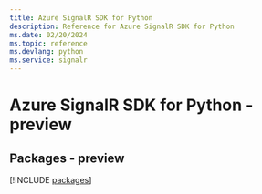 ```yaml
---
title: Azure SignalR SDK for Python
description: Reference for Azure SignalR SDK for Python
ms.date: 02/20/2024
ms.topic: reference
ms.devlang: python
ms.service: signalr
---
```

# Azure SignalR SDK for Python - preview
## Packages - preview
[!INCLUDE [packages](signalr-index.md)]